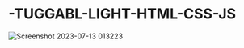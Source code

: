 # -TUGGABL-LIGHT-HTML-CSS-JS
![Screenshot 2023-07-13 013223](https://github.com/Narayan-Thakare/-TUGGABL-LIGHT-HTML-CSS-JS/assets/113063658/4846a25d-1b77-40ee-a31a-e6311bba687a)
